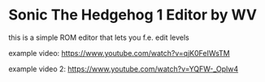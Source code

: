 # Sonic The Hedgehog 1 Editor by WV

this is a simple ROM editor that lets you f.e. edit levels

example video: https://www.youtube.com/watch?v=qjK0FeIWsTM

example video 2: https://www.youtube.com/watch?v=YQFW-_Oplw4

